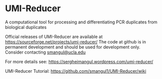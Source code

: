 # UMI-Reducer
A computational tool for processing and differentiating PCR duplicates from biological duplicates


Official releases of UMI-Reducer are available at https://sourceforge.net/projects/umi-reducer/
The code at github is in permanent development and should be used for development only. Consider contacting smangul@ucla.edu

For more details see: https://sergheimangul.wordpress.com/umi-reducer/

UMI-Reducer Tutorial: https://github.com/smangul1/UMI-Reducer/wiki
